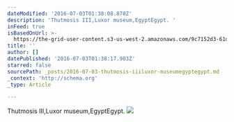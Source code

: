 ```yaml
---
dateModified: '2016-07-03T01:38:08.878Z'
description: 'Thutmosis III,Luxor museum,EgyptEgypt. '
inFeed: true
isBasedOnUrl: >-
  https://the-grid-user-content.s3-us-west-2.amazonaws.com/9c7152d3-61d4-423f-8a3c-e39d0490eea6.jpg
title: ''
author: []
datePublished: '2016-07-03T01:38:17.903Z'
starred: false
sourcePath: _posts/2016-07-03-thutmosis-iiiluxor-museumegyptegypt.md
_context: 'http://schema.org'
_type: Article

---
```

Thutmosis III,Luxor museum,EgyptEgypt. ![](https://the-grid-user-content.s3-us-west-2.amazonaws.com/9c7152d3-61d4-423f-8a3c-e39d0490eea6.jpg)